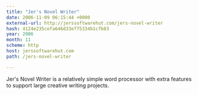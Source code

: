 ```yaml
---
title: "Jer's Novel Writer"
date: 2006-11-09 06:15:44 +0000
external-url: http://jerssoftwarehut.com/jers-novel-writer
hash: 4124e235cefa646d33ef75334b1cfb83
year: 2006
month: 11
scheme: http
host: jerssoftwarehut.com
path: /jers-novel-writer

---
```


Jer's Novel Writer is a relatively simple word processor with extra features to support large creative writing projects.
